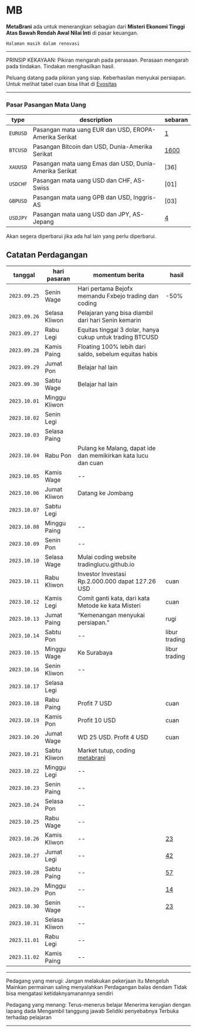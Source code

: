 # MB
**MetaBrani** ada untuk menerangkan sebagian dari **Misteri Ekonomi Tinggi Atas Bawah Rendah Awal Nilai Inti** di pasar keuangan.

`Halaman masih dalam renovasi`

---
PRINSIP KEKAYAAN: Pikiran mengarah pada perasaan. Perasaan mengarah pada tindakan. Tindakan menghasilkan hasil.

Peluang datang pada pikiran yang siap. Keberhasilan menyukai persiapan. Untuk melihat tabel cuan bisa lihat di [Evositas](https://evositas.github.io)

---

### Pasar Pasangan Mata Uang

| type     | description                                             | sebaran     |
| -------- | ------------------------------------------------------- | ----------- |
| `EURUSD` | Pasangan mata uang EUR dan USD, EROPA-Amerika Serikat   | [1](https://id.tradingview.com/chart/?symbol=FX%3AEURUSD) |
| `BTCUSD` | Pasangan Bitcoin dan USD, Dunia-Amerika Serikat         | [1600](https://id.tradingview.com/chart/?symbol=BITSTAMP%3ABTCUSD) |
| `XAUUSD` | Pasangan mata uang Emas dan USD, Dunia-Amerika Serikat  | [36] |
| `USDCHF` | Pasangan mata uang USD dan CHF, AS-Swiss                | [01] |
| `GBPUSD` | Pasangan mata uang GPB dan USD, Inggris-AS              | [03] |
| `USDJPY` | Pasangan mata uang USD dan JPY, AS-Jepang               | [4](https://id.tradingview.com/chart/?symbol=FX%3AUSDJPY) |

Akan segera diperbarui jika ada hal lain yang perlu diperbarui.

## Catatan Perdagangan

| tanggal      | hari pasaran       | momentum berita                                                 | hasil                    |
| ------------ | ------------------ | --------------------------------------------------------------- | ------------------------ |
| `2023.09.25` | Senin Wage         | Hari pertama Bejofx memandu Fxbejo trading dan coding           | -50%                     |
| `2023.09.26` | Selasa Kliwon      | Pelajaran yang bisa diambil dari hari Senin kemarin             |                          |
| `2023.09.27` | Rabu Legi          | Equitas tinggal 3 dolar, hanya cukup untuk trading BTCUSD       |                          |
| `2023.09.28` | Kamis Paing        | Floating 100% lebih dari saldo, sebelum equitas habis           |                          |
| `2023.09.29` | Jumat Pon          | Belajar hal lain                                                |                          |
| `2023.09.30` | Sabtu Wage         | Belajar hal lain                                                |                          |
| `2023.10.01` | Minggu Kliwon      |                                                                 |                          |
| `2023.10.02` | Senin Legi         |                                                                 |                          |
| `2023.10.03` | Selasa Paing       |                                                                 |                          |
| `2023.10.04` | Rabu Pon           | Pulang ke Malang, dapat ide dan memikirkan kata lucu dan cuan   |                          |
| `2023.10.05` | Kamis Wage         | --                                                              |                          |
| `2023.10.06` | Jumat Kliwon       | Datang ke Jombang                                               |                          |
| `2023.10.07` | Sabtu Legi         |                                                                 |                          |
| `2023.10.08` | Minggu Paing       | --                                                              |                          |
| `2023.10.09` | Senin Pon          | --                                                              |                          |
| `2023.10.10` | Selasa Wage        | Mulai coding website tradinglucu.github.io                      |                          |
| `2023.10.11` | Rabu Kliwon        | Investor Investasi Rp.2.000.000 dapat 127.26 USD                | cuan                     |
| `2023.10.12` | Kamis Legi         | Comit ganti kata, dari kata Metode ke kata Misteri              | cuan                     |
| `2023.10.13` | Jumat Paing        | “Kemenangan menyukai persiapan.”                                | rugi                     |
| `2023.10.14` | Sabtu Pon          | --                                                              | libur trading            |
| `2023.10.15` | Minggu Wage        | Ke Surabaya                                                     | libur trading            |
| `2023.10.16` | Senin Kliwon       | --                                                              |                          |
| `2023.10.17` | Selasa Legi        |                                                                 |                          |
| `2023.10.18` | Rabu Paing         | Profit 7 USD                                                    | cuan                     |
| `2023.10.19` | Kamis Pon          | Profit 10 USD                                                   | cuan                     |
| `2023.10.20` | Jumat Wage         | WD 25 USD. Profit 4 USD                                         | cuan                     |
| `2023.10.21` | Sabtu Kliwon       | Market tutup, coding [metabrani](https://metabrani.github.io)   |                          |
| `2023.10.22` | Minggu Legi        | --                                                              |                          |
| `2023.10.23` | Senin Paing        | --                                                              |                          |
| `2023.10.24` | Selasa Pon         | --                                                              |                          |
| `2023.10.25` | Rabu Wage          | --                                                              |                          |
| `2023.10.26` | Kamis Kliwon       | --                                                              | [23](23.md)              |
| `2023.10.27` | Jumat Legi         | --                                                              | [42](42.md)              |
| `2023.10.28` | Sabtu Paing        | --                                                              | [57](57.md)              |
| `2023.10.29` | Minggu Pon         | --                                                              | [14](14.md)              |
| `2023.10.30` | Senin Wage         | --                                                              | [23](23.md)              |
| `2023.10.31` | Selasa Kliwon      | --                                                              |                          |
| `2023.11.01` | Rabu Legi          | --                                                              |                          |
| `2023.11.02` | Kamis Paing        | --                                                              |                          |

---
Pedagang yang merugi:
Jangan melakukan pekerjaan itu
Mengeluh
Mainkan permainan saling menyalahkan
Perdagangan balas dendam
Tidak bisa mengatasi ketidaknyamanannya sendiri

Pedagang yang menang:
Terus-menerus belajar
Menerima kerugian dengan lapang dada
Mengambil tanggung jawab
Selidiki penyebabnya
Terbuka terhadap pelajaran

---




